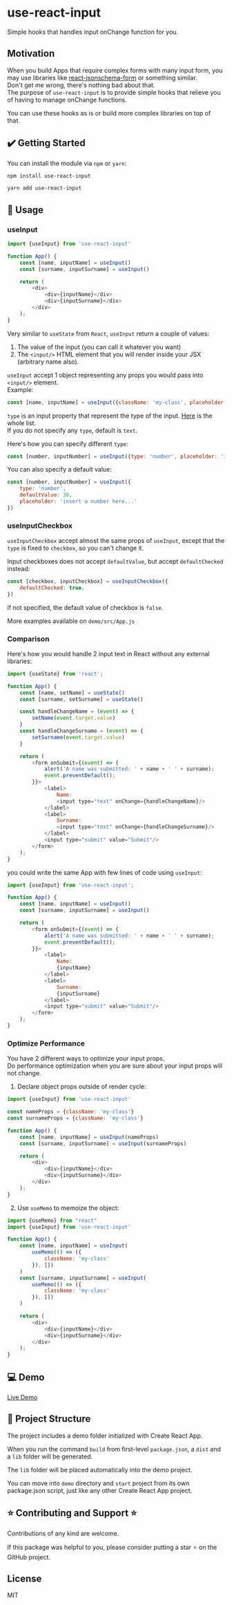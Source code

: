 # use-react-input

Simple hooks that handles input onChange function for you.

## Motivation

When you build Apps that require complex forms with many input form, you may use libraries
like [react-jsonschema-form](https://www.npmjs.com/package/react-jsonschema-form) or something similar.
<br/>
Don't get me wrong, there's nothing bad about that.
<br/>
The purpose of `use-react-input` is to provide simple hooks that relieve you
of having to manage onChange functions.

You can use these hooks as is or build more complex libraries on top of that.

## ✔️ Getting Started

You can install the module via `npm` or `yarn`:

```sh
npm install use-react-input
```

```sh
yarn add use-react-input
```

## 🔨 Usage

### useInput

```js
import {useInput} from 'use-react-input'

function App() {
    const [name, inputName] = useInput()
    const [surname, inputSurname] = useInput()

    return (
        <div>
            <div>{inputName}</div>
            <div>{inputSurname}</div>
        </div>
    );
}
```

Very similar to `useState` from `React`, `useInput` return a couple of values:

1. The value of the input (you can call it whatever you want)
   <br/>
2. The `<input/>` HTML element that you will render inside your JSX (arbitrary name also).

`useInput` accept 1 object representing any props you would pass into `<input/>` element.
<br/>
Example:

```js
const [name, inputName] = useInput({className: 'my-class', placeholder: 'insert something here...'})
```

`type` is an input property that represent the type of the
input. [Here](https://developer.mozilla.org/en-US/docs/Web/HTML/Element/input) is the whole list.
<br/>
If you do not specify any `type`, default is `text`.

Here's how you can specify different `type`:

```js
const [number, inputNumber] = useInput({type: 'number', placeholder: 'insert a number here...'})
```

You can also specify a default value:

```js
const [number, inputNumber] = useInput({
    type: 'number',
    defaultValue: 30,
    placeholder: 'insert a number here...'
})
```

### useInputCheckbox

`useInputCheckbox` accept almost the same props of  `useInput`, except that the `type` is fixed to `checkbox`, so you
can't change it.

Input checkboxes does not accept `defaultValue`, but accept `defaultChecked` instead:

```js
const [checkbox, inputCheckbox] = useInputCheckbox({
    defaultChecked: true,
})
```

if not specified, the default value of checkbox is `false`.

More examples available on `demo/src/App.js`

### Comparison

Here's how you would handle 2 input text in React without any external libraries:

```js
import {useState} from 'react';

function App() {
    const [name, setName] = useState()
    const [surname, setSurname] = useState()

    const handleChangeName = (event) => {
        setName(event.target.value)
    }
    const handleChangeSurname = (event) => {
        setSurname(event.target.value)
    }

    return (
        <form onSubmit={(event) => {
            alert('A name was submitted: ' + name + ' ' + surname);
            event.preventDefault();
        }}>
            <label>
                Name:
                <input type="text" onChange={handleChangeName}/>
            </label>
            <label>
                Surname:
                <input type="text" onChange={handleChangeSurname}/>
            </label>
            <input type="submit" value="Submit"/>
        </form>
    );
}
```

you could write the same App with few lines of code using `useInput`:

```js
import {useInput} from 'use-react-input';

function App() {
    const [name, inputName] = useInput()
    const [surname, inputSurname] = useInput()

    return (
        <form onSubmit={(event) => {
            alert('A name was submitted: ' + name + ' ' + surname);
            event.preventDefault();
        }}>
            <label>
                Name:
                {inputName}
            </label>
            <label>
                Surname:
                {inputSurname}
            </label>
            <input type="submit" value="Submit"/>
        </form>
    );
}
```

### Optimize Performance

You have 2 different ways to optimize your input props.
<br/>
Do performance optimization when you are sure about your input props will not change.

1. Declare object props outside of render cycle:

```js
import {useInput} from 'use-react-input'

const nameProps = {className: 'my-class'}
const surnameProps = {className: 'my-class'}

function App() {
    const [name, inputName] = useInput(nameProps)
    const [surname, inputSurname] = useInput(surnameProps)

    return (
        <div>
            <div>{inputName}</div>
            <div>{inputSurname}</div>
        </div>
    );
}
```

2. Use `useMemo` to memoize the object:

```js
import {useMemo} from "react"
import {useInput} from 'use-react-input'

function App() {
    const [name, inputName] = useInput(
        useMemo(() => ({
            className: 'my-class'
        }), [])
    )
    const [surname, inputSurname] = useInput(
        useMemo(() => ({
            className: 'my-class'
        }), [])
    )

    return (
        <div>
            <div>{inputName}</div>
            <div>{inputSurname}</div>
        </div>
    );
}
```

## 💻 Demo

[Live Demo](https://use-react-input-demo.surge.sh/)

## 📁 Project Structure

The project includes a demo folder initialized with Create React App.

When you run the command ```build``` from first-level ```package.json```, a ```dist``` and a ```lib``` folder will be
generated.

The ```lib``` folder will be placed automatically into the demo project.

You can move into ```demo``` directory and ```start``` project from its own package.json script, just like any other
Create React App project.

## ⭐ Contributing and Support ⭐

Contributions of any kind are welcome.

If this package was helpful to you, please consider putting a star ⭐ on the GitHub project.

## License

MIT
